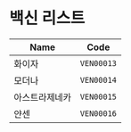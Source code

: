 # 백신 리스트


| Name               | Code          |
|--------------------|---------------|
| 화이자              | `VEN00013`    |
| 모더나              | `VEN00014`    |
| 아스트라제네카       | `VEN00015`    |
| 얀센               | `VEN00016`    |
